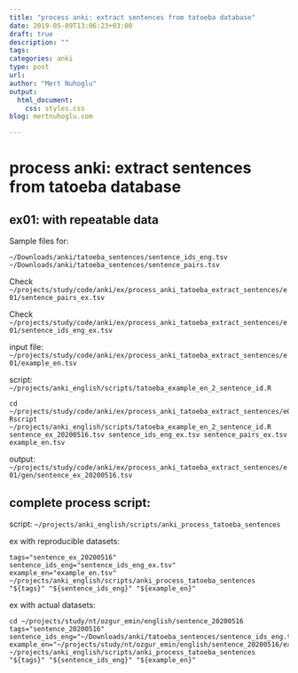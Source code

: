 ```yaml
---
title: "process anki: extract sentences from tatoeba database"
date: 2019-05-09T13:06:23+03:00 
draft: true
description: ""
tags:
categories: anki
type: post
url:
author: "Mert Nuhoglu"
output:
  html_document:
    css: styles.css
blog: mertnuhoglu.com

---
```


# process anki: extract sentences from tatoeba database

## ex01: with repeatable data

Sample files for:

`~/Downloads/anki/tatoeba_sentences/sentence_ids_eng.tsv`
`~/Downloads/anki/tatoeba_sentences/sentence_pairs.tsv`

Check `~/projects/study/code/anki/ex/process_anki_tatoeba_extract_sentences/e01/sentence_pairs_ex.tsv`

Check `~/projects/study/code/anki/ex/process_anki_tatoeba_extract_sentences/e01/sentence_ids_eng_ex.tsv`

input file: `~/projects/study/code/anki/ex/process_anki_tatoeba_extract_sentences/e01/example_en.tsv`

script: `~/projects/anki_english/scripts/tatoeba_example_en_2_sentence_id.R`

``` 
cd ~/projects/study/code/anki/ex/process_anki_tatoeba_extract_sentences/e01
Rscript ~/projects/anki_english/scripts/tatoeba_example_en_2_sentence_id.R sentence_ex_20200516.tsv sentence_ids_eng_ex.tsv sentence_pairs_ex.tsv example_en.tsv
``` 

output: `~/projects/study/code/anki/ex/process_anki_tatoeba_extract_sentences/e01/gen/sentence_ex_20200516.tsv`

## complete process script:

script: `~/projects/anki_english/scripts/anki_process_tatoeba_sentences`

ex with reproducible datasets:

``` 
tags="sentence_ex_20200516"
sentence_ids_eng="sentence_ids_eng_ex.tsv"
example_en="example_en.tsv"
~/projects/anki_english/scripts/anki_process_tatoeba_sentences "${tags}" "${sentence_ids_eng}" "${example_en}"
``` 

ex with actual datasets:

``` 
cd ~/projects/study/nt/ozgur_emin/english/sentence_20200516
tags="sentence_20200516"
sentence_ids_eng="~/Downloads/anki/tatoeba_sentences/sentence_ids_eng.tsv"
example_en="~/projects/study/nt/ozgur_emin/english/sentence_20200516/example_en.tsv"
~/projects/anki_english/scripts/anki_process_tatoeba_sentences "${tags}" "${sentence_ids_eng}" "${example_en}"
``` 


